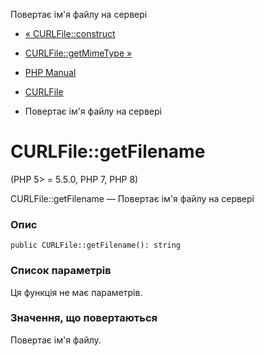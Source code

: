 Повертає ім'я файлу на сервері

-   [« CURLFile::construct](curlfile.construct.html)
    
-   [CURLFile::getMimeType »](curlfile.getmimetype.html)
    
-   [PHP Manual](index.html)
    
-   [CURLFile](class.curlfile.html)
    
-   Повертає ім'я файлу на сервері
    

# CURLFile::getFilename

(PHP 5> = 5.5.0, PHP 7, PHP 8)

CURLFile::getFilename — Повертає ім'я файлу на сервері

### Опис

```methodsynopsis
public CURLFile::getFilename(): string
```

### Список параметрів

Ця функція не має параметрів.

### Значення, що повертаються

Повертає ім'я файлу.